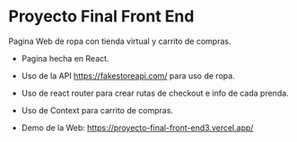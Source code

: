 # Proyecto Final Front End

Pagina Web de ropa con tienda virtual y carrito de compras.

- Pagina hecha en React.
- Uso de la API https://fakestoreapi.com/ para uso de ropa.
- Uso de react router para crear rutas de checkout e info de cada prenda.
- Uso de Context para carrito de compras.

- Demo de la Web: https://proyecto-final-front-end3.vercel.app/
